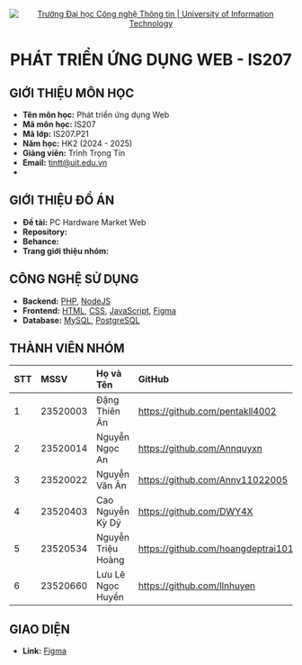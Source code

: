 <p align="center">
  <a href="https://www.uit.edu.vn/" title="Trường Đại học Công nghệ Thông tin" style="border: none;">
    <img src="https://i.imgur.com/WmMnSRt.png" alt="Trường Đại học Công nghệ Thông tin | University of Information Technology">
  </a>
</p>

<h1 align="center"><b>PHÁT TRIỂN ỨNG DỤNG WEB - IS207</b></h1>

## GIỚI THIỆU MÔN HỌC

-    **Tên môn học:** Phát triển ứng dụng Web
-    **Mã môn học:** IS207
-    **Mã lớp:** IS207.P21
-    **Năm học:** HK2 (2024 - 2025)
-    **Giảng viên:** Trình Trọng Tín
-    **Email:** tintt@uit.edu.vn
-    
## GIỚI THIỆU ĐỒ ÁN

-    **Đề tài:** PC Hardware Market Web
-    **Repository:** 
-    **Behance:** 
-    **Trang giới thiệu nhóm:** 

## CÔNG NGHỆ SỬ DỤNG

-    **Backend:** [PHP](https://www.php.net/), [NodeJS](https://nodejs.org/en)
-    **Frontend:** [HTML](https://developer.mozilla.org/en-US/docs/Web/HTML), [CSS](https://developer.mozilla.org/en-US/docs/Web/CSS), [JavaScript](https://www.javascript.com/), [Figma](https://www.figma.com/community)
-    **Database:** [MySQL](https://www.mysql.com/), [PostgreSQL](https://www.postgresql.org/)

## THÀNH VIÊN NHÓM

| STT | MSSV     | Họ và Tên            | GitHub                              | Email                   |
| :-- | :------- | :------------------- | :---------------------------------- | :---------------------- |
| 1   | 23520003 | Đặng Thiên Ân        | https://github.com/pentakll4002     | 23520003@gm.uit.edu.vn  |
| 2   | 23520014 | Nguyễn Ngọc An       | https://github.com/Annquyxn         | 23520014@gm.uit.edu.vn  |
| 3   | 23520022 | Nguyễn Văn Ân        | https://github.com/Annv11022005     | 23520022@gm.uit.edu.vn  |
| 4   | 23520403 | Cao Nguyễn Kỳ Dỹ     | https://github.com/DWY4X            | 23520403@gm.uit.edu.vn  |
| 5   | 23520534 | Nguyễn Triệu Hoàng   | https://github.com/hoangdeptrai1010 | 23520534@gm.uit.edu.vn  |
| 6   | 23520660 | Lưu Lê Ngọc Huyền    | https://github.com/llnhuyen         | 23520660@gm.uit.edu.vn  |


## GIAO DIỆN
-   **Link:** [Figma](https://www.figma.com/design/incT5SSdbOWXhxuuGioBsx/Untitled?node-id=0-1&p=f&t=wQqMVH9YtCWGE9EN-0)
